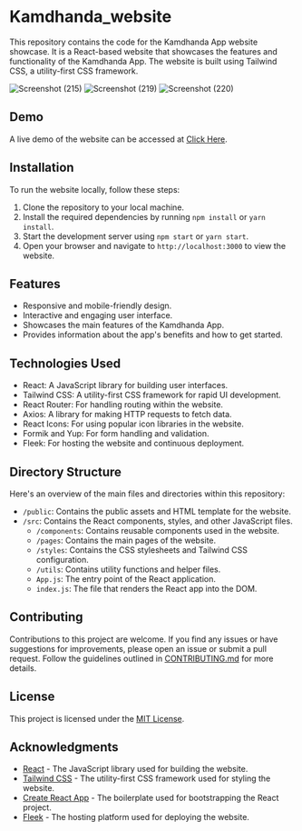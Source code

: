 # Kamdhanda_website

This repository contains the code for the Kamdhanda App website showcase. It is a React-based website that showcases the features and functionality of the Kamdhanda App. The website is built using Tailwind CSS, a utility-first CSS framework.

![Screenshot (215)](https://github.com/tripti033/Kamdhanda_website/assets/107789391/54826fbf-5c07-4eed-a6d3-49864117c666)
![Screenshot (219)](https://github.com/tripti033/Kamdhanda_website/assets/107789391/4971873f-b971-4d52-8161-a69018c038fd)
![Screenshot (220)](https://github.com/tripti033/Kamdhanda_website/assets/107789391/3fafbf8c-5e97-4c82-a370-2c547e5f88ef)

## Demo

A live demo of the website can be accessed at [Click Here](https://rapid-waterfall-5187.on.fleek.co/).

## Installation

To run the website locally, follow these steps:

1. Clone the repository to your local machine.
2. Install the required dependencies by running `npm install` or `yarn install`.
3. Start the development server using `npm start` or `yarn start`.
4. Open your browser and navigate to `http://localhost:3000` to view the website.

## Features

- Responsive and mobile-friendly design.
- Interactive and engaging user interface.
- Showcases the main features of the Kamdhanda App.
- Provides information about the app's benefits and how to get started.

## Technologies Used

- React: A JavaScript library for building user interfaces.
- Tailwind CSS: A utility-first CSS framework for rapid UI development.
- React Router: For handling routing within the website.
- Axios: A library for making HTTP requests to fetch data.
- React Icons: For using popular icon libraries in the website.
- Formik and Yup: For form handling and validation.
- Fleek: For hosting the website and continuous deployment.

## Directory Structure

Here's an overview of the main files and directories within this repository:

- `/public`: Contains the public assets and HTML template for the website.
- `/src`: Contains the React components, styles, and other JavaScript files.
  - `/components`: Contains reusable components used in the website.
  - `/pages`: Contains the main pages of the website.
  - `/styles`: Contains the CSS stylesheets and Tailwind CSS configuration.
  - `/utils`: Contains utility functions and helper files.
  - `App.js`: The entry point of the React application.
  - `index.js`: The file that renders the React app into the DOM.

## Contributing

Contributions to this project are welcome. If you find any issues or have suggestions for improvements, please open an issue or submit a pull request. Follow the guidelines outlined in [CONTRIBUTING.md](CONTRIBUTING.md) for more details.

## License

This project is licensed under the [MIT License](LICENSE).

## Acknowledgments

- [React](https://reactjs.org/) - The JavaScript library used for building the website.
- [Tailwind CSS](https://tailwindcss.com/) - The utility-first CSS framework used for styling the website.
- [Create React App](https://create-react-app.dev/) - The boilerplate used for bootstrapping the React project.
- [Fleek](https://fleek.co/) - The hosting platform used for deploying the website.
